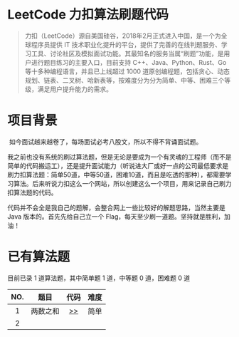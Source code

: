 # LeetCode 力扣算法刷题代码

> ​		力扣（LeetCode）源自美国硅谷，2018年2月正式进入中国，是一个为全球程序员提供 IT 技术职业化提升的平台，提供了完善的在线判题服务、学习工具、讨论社区及模拟面试功能。其最知名的服务当属“刷题”功能，是用户进行题目练习的主要入口，目前支持 C++、Java、Python、Rust、Go 等十多种编程语言，并且已上线超过 1000 道原创编程题，包括贪心、动态规划、链表、二叉树、哈新表等，按难度分为分为简单、中等、困难三个等级，满足用户提升能力的需求。

# 项目背景

​		如今面试越来越卷了，每场面试必考八股文，所以不得不背诵面试题。

​		我之前也没有系统的刷过算法题，但是无论是要成为一个有灵魂的工程师（而不是简单的代码搬运工），还是提升面试能力（听说进大厂或好一点的公司最低要求是刷力扣算法题：简单50道，中等50道，困难10道，而且是吃透的那种），都需要学习算法。后来听说力扣这么一个网站，所以创建这么一个项目，用来记录自己刷力扣算法题的代码。

​		代码并不会全是我自己的题解，会整合网上一些比较好的解题思路，当然主要是 Java 版本的。首先先给自己立一个 Flag，每天至少刷一道题。坚持就是胜利，加油！

# 已有算法题

目前已录 1 道算法题，其中简单题 1 道，中等题 0 道，困难题 0 道

| NO.  |   题目   |                             代码                             | 难度 |
| :--: | :------: | :----------------------------------------------------------: | :--: |
|  1   | 两数之和 | [>>](https://github.com/TaeyeonIlikeyou/leetcode/blob/master/src/main/java/com/leetcode/Array/TwoSum.java) | 简单 |
|  2   |          |                                                              |      |


